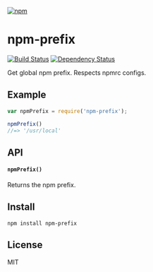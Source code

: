 [![npm](https://nodei.co/npm/npm-prefix.png)](https://npmjs.com/package/npm-prefix)

# npm-prefix

[![Build Status][travis-badge]][travis] [![Dependency Status][david-badge]][david]

Get global npm prefix. Respects npmrc configs.

[travis]: https://travis-ci.org/eush77/npm-prefix
[travis-badge]: https://travis-ci.org/eush77/npm-prefix.svg?branch=master
[david]: https://david-dm.org/eush77/npm-prefix
[david-badge]: https://david-dm.org/eush77/npm-prefix.png

## Example

```js
var npmPrefix = require('npm-prefix');

npmPrefix()
//=> '/usr/local'
```

## API

#### `npmPrefix()`

Returns the npm prefix.

## Install

```
npm install npm-prefix
```

## License

MIT
